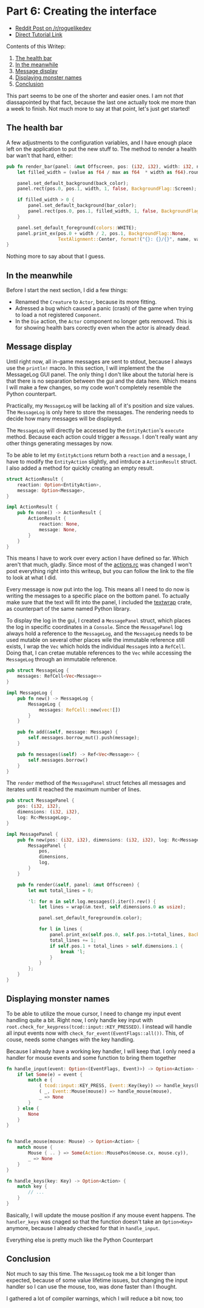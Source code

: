 # Part 6:  Creating the interface

- [Reddit Post on /r/roguelikedev](https://www.reddit.com/r/roguelikedev/comments/8xlo9k/roguelikedev_does_the_complete_roguelike_tutorial/)
- [Direct Tutorial Link](http://rogueliketutorials.com/libtcod/7)

Contents of this Writep:  

1. [The health bar](#the-health-bar)
2. [In the meanwhile](#in-the-meanwhile)
3. [Message display](#message-display)
4. [Displaying monster names](#displaying-monster-names)
5. [Conclusion](#conclusion)

This part seems to be one of the shorter and easier ones. I am not _that_ diassapointed by that fact, because the last 
one actually took me more than a week to finish. Not much more to say at that point, let's just get started!

## The health bar

A few adjustments to the configuration variables, and I have enough place left on the application to put the new stuff to. 
The method to render a health bar wan't that hard, either:

```rust
pub fn render_bar(panel: &mut Offscreen, pos: (i32, i32), width: i32, name: &str, value: i32, max: i32, bar_color: Color, back_color: Color) {
    let filled_width = (value as f64 / max as f64  * width as f64).round() as i32;

    panel.set_default_background(back_color);
    panel.rect(pos.0, pos.1, width, 1, false, BackgroundFlag::Screen);

    if filled_width > 0 {
        panel.set_default_background(bar_color);
        panel.rect(pos.0, pos.1, filled_width, 1, false, BackgroundFlag::Screen)
    }

    panel.set_default_foreground(colors::WHITE);
    panel.print_ex(pos.0 + width / 2, pos.1, BackgroundFlag::None,
                   TextAlignment::Center, format!("{}: {}/{}", name, value, max));
}
```

Nothing more to say about that I guess.

## In the meanwhile

Before I start the next section, I did a few things:

- Renamed the `Creature` to `Actor`, because its more fitting.
- Adressed a bug which caused a panic (crash) of the game when trying to load a not registered `Component`.
- In the `Die` action, the `Actor` component no longer gets removed. This is for showing health bars corectly even when 
the actor is already dead. 

## Message display

Until right now, all in-game messages are sent to stdout, because I always use the `println!` macro. In this section,
I will implement the the MessageLog GUI panel. The only thing I don't like about the tutorial here is that there
is no separation between the gui and the data here. Which means I will make a few changes, so my code won't completely 
resemble the Python counterpart. 

Practically, my `MessageLog` will be lacking all of it's position and size values. The `MessageLog` is only here to 
store the messages. The rendering needs to decide how many messages will be displayed.

The `MessageLog` will directly be accessed by the `EntityAction`'s `execute` method. Because each action could
trigger a `Message`. I don't really want any other things generating messages by now.

To be able to let my `EntityAction`s return both a `reaction` and a `message`, I have to modify the `EntityAction` 
slightly, and intrduce a `ActionResult` struct. I also added a method for quickly creating an empty result.

```rust
struct ActionResult {
    reaction: Option<EntityAction>,
    message: Option<Message>,
}

impl ActionResult {
    pub fn none() -> ActionResult {
        ActionResult {
            reaction: None,
            message: None,
        }
    }    
}
```

This means I have to work over every action I have defined so far. Which aren't that much, gladly. Since most of the
[actions.rc](src/ecs/action.rs) was changed I won't post everything right into this writeup, but you can follow
the link to the file to look at what I did.

Every message is now put into the log. This means all I need to do now is writing the messages to a specific place
on the bottom panel. To actually make sure that the text will fit into the panel, I included the 
[textwrap](https://github.com/mgeisler/textwrap) crate, as counterpart of the same named Python library.

To display the log in the gui, I created a `MessagePanel` struct, which places the log in specific coordinates in
a `Console`. Since the `MessagePanel` log always hold a reference to the `MessageLog`, and the `MessageLog` needs to
be used mutable on several other places wile the immutable reference still exists, I wrap the `Vec` which holds 
the individual `Message`s into a `RefCell`. Doing that, I can cretae mutable references to the `Vec` while accessing
the `MessageLog` through an immutable reference.

```rust
pub struct MessageLog {
    messages: RefCell<Vec<Message>>
}

impl MessageLog {
    pub fn new() -> MessageLog {
        MessageLog {
            messages: RefCell::new(vec![])
        }
    }

    pub fn add(&self, message: Message) {
        self.messages.borrow_mut().push(message);
    }

    pub fn messages(&self) -> Ref<Vec<Message>> {
        self.messages.borrow()
    }
}
```

The `render` method of the `MessagePanel` struct fetches all messages and iterates until it reached the maximum number
of lines.

```rust
pub struct MessagePanel {
    pos: (i32, i32),
    dimensions: (i32, i32),
    log: Rc<MessageLog>,
}

impl MessagePanel {
    pub fn new(pos: (i32, i32), dimensions: (i32, i32), log: Rc<MessageLog>) -> MessagePanel {
        MessagePanel {
            pos,
            dimensions,
            log,
        }
    }

    pub fn render(&self, panel: &mut Offscreen) {
        let mut total_lines = 0;

        'l: for m in self.log.messages().iter().rev() {
            let lines = wrap(&m.text, self.dimensions.0 as usize);

            panel.set_default_foreground(m.color);

            for l in lines {
                panel.print_ex(self.pos.0, self.pos.1+total_lines, BackgroundFlag::None, TextAlignment::Left, l.to_string());
                total_lines += 1;
                if self.pos.1 + total_lines > self.dimensions.1 {
                    break 'l;
                }
            }
        };
    }
}
```

## Displaying monster names

To be able to utilize the moue cursor, I need to change my input event handling quite a bit. Right now, I only handle
key input with `root.check_for_keypress(tcod::input::KEY_PRESSED)`. I instead will handle all input events now with
`check_for_event(EventFlags::all())`. This, of couse, needs some changes with the key handling. 

Because I already have a working key handler, I will keep that. I only need a handler for mouse events and some 
function to bring them together

```rust
fn handle_input(event: Option<(EventFlags, Event)>) -> Option<Action> {
    if let Some(e) = event {
        match e {
            ( tcod::input::KEY_PRESS, Event::Key(key)) => handle_keys(key),
            ( _, Event::Mouse(mouse)) => handle_mouse(mouse),
            _ => None
        }
    } else {
        None
    }
}


fn handle_mouse(mouse: Mouse) -> Option<Action> {
    match mouse {
        Mouse { .. } => Some(Action::MousePos(mouse.cx, mouse.cy)),
        _ => None
    }
}

fn handle_keys(key: Key) -> Option<Action> {
    match key {
        // ...
    }
}
```

Basically, I will update the mouse position if any mouse event happens. The `handler_keys` was cnaged so that the function
doesn't take an `Option<Key>` anymore, because I already checked for that in `handle_input`.

Everything else is pretty much like the Python Counterpart

## Conclusion

Not much to say this time. The `MessageLog` took me a bit longer than expected, because of some value lifetime issues, but
changing the input handler so I can use the mouse, too, was done faster than I thought.

I gathered a lot of compiler warnings, which I will reduce a bit now, too